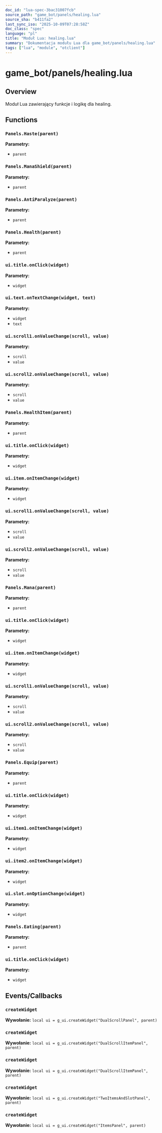 ```yaml
---
doc_id: "lua-spec-3bac31007fcb"
source_path: "game_bot/panels/healing.lua"
source_sha: "b411fa2"
last_sync_iso: "2025-10-09T07:28:58Z"
doc_class: "spec"
language: "pl"
title: "Moduł Lua: healing.lua"
summary: "Dokumentacja modułu Lua dla game_bot/panels/healing.lua"
tags: ["lua", "module", "otclient"]
---
```


# game_bot/panels/healing.lua

## Overview

Moduł Lua zawierający funkcje i logikę dla healing.

## Functions

### `Panels.Haste(parent)`

**Parametry:**

- `parent`

### `Panels.ManaShield(parent)`

**Parametry:**

- `parent`

### `Panels.AntiParalyze(parent)`

**Parametry:**

- `parent`

### `Panels.Health(parent)`

**Parametry:**

- `parent`

### `ui.title.onClick(widget)`

**Parametry:**

- `widget`

### `ui.text.onTextChange(widget, text)`

**Parametry:**

- `widget`
- `text`

### `ui.scroll1.onValueChange(scroll, value)`

**Parametry:**

- `scroll`
- `value`

### `ui.scroll2.onValueChange(scroll, value)`

**Parametry:**

- `scroll`
- `value`

### `Panels.HealthItem(parent)`

**Parametry:**

- `parent`

### `ui.title.onClick(widget)`

**Parametry:**

- `widget`

### `ui.item.onItemChange(widget)`

**Parametry:**

- `widget`

### `ui.scroll1.onValueChange(scroll, value)`

**Parametry:**

- `scroll`
- `value`

### `ui.scroll2.onValueChange(scroll, value)`

**Parametry:**

- `scroll`
- `value`

### `Panels.Mana(parent)`

**Parametry:**

- `parent`

### `ui.title.onClick(widget)`

**Parametry:**

- `widget`

### `ui.item.onItemChange(widget)`

**Parametry:**

- `widget`

### `ui.scroll1.onValueChange(scroll, value)`

**Parametry:**

- `scroll`
- `value`

### `ui.scroll2.onValueChange(scroll, value)`

**Parametry:**

- `scroll`
- `value`

### `Panels.Equip(parent)`

**Parametry:**

- `parent`

### `ui.title.onClick(widget)`

**Parametry:**

- `widget`

### `ui.item1.onItemChange(widget)`

**Parametry:**

- `widget`

### `ui.item2.onItemChange(widget)`

**Parametry:**

- `widget`

### `ui.slot.onOptionChange(widget)`

**Parametry:**

- `widget`

### `Panels.Eating(parent)`

**Parametry:**

- `parent`

### `ui.title.onClick(widget)`

**Parametry:**

- `widget`

## Events/Callbacks

### `createWidget`

**Wywołanie:** `local ui = g_ui.createWidget("DualScrollPanel", parent)`

### `createWidget`

**Wywołanie:** `local ui = g_ui.createWidget("DualScrollItemPanel", parent)`

### `createWidget`

**Wywołanie:** `local ui = g_ui.createWidget("DualScrollItemPanel", parent)`

### `createWidget`

**Wywołanie:** `local ui = g_ui.createWidget("TwoItemsAndSlotPanel", parent)`

### `createWidget`

**Wywołanie:** `local ui = g_ui.createWidget("ItemsPanel", parent)`
